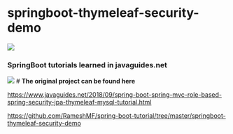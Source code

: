 # springboot-thymeleaf-security-demo
<img src="https://4.bp.blogspot.com/-ou-a_Aa1t7A/W6IhNc3Q0gI/AAAAAAAAD6Y/pwh44arKiuM_NBqB1H7Pz4-7QhUxAgZkACLcBGAs/s1600/spring-boot-logo.png"/>
<h3><b>SpringBoot tutorials learned in javaguides.net</b></h3>
<img src="https://1.bp.blogspot.com/-z-L__bD9I9s/XGzQ1Du6KMI/AAAAAAAAFm8/8v54HOix1YUiAP05EXlIiiUDIjo3dCosgCK4BGAYYCw/w800/javaguides-logo.png"/>
# <b>The original project can be found here</b>
<p><a href="https://www.javaguides.net/2018/09/spring-boot-spring-mvc-role-based-spring-security-jpa-thymeleaf-mysql-tutorial.html">
https://www.javaguides.net/2018/09/spring-boot-spring-mvc-role-based-spring-security-jpa-thymeleaf-mysql-tutorial.html
</a></p>
<p>
  <a href="https://github.com/RameshMF/spring-boot-tutorial/tree/master/springboot-thymeleaf-security-demo">
    https://github.com/RameshMF/spring-boot-tutorial/tree/master/springboot-thymeleaf-security-demo
  </a>
  </p>
